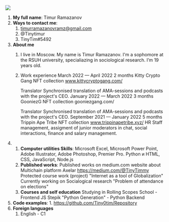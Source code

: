 ![](D:\фотки\bezimeni.png)
1. **My full name**: Timur Ramazanov
2. **Ways to contact me**:
    1. timurramazanovramz@gmail.com
    1. @Tinytimur
    1. TinyTim#5492
3. **About me**
    1. I live in Moscow. My name is Timur Ramazanov. I'm a sophomore at the RSUH university, specialiazing in sociological research. I’m 19 years old.
    1. Work experience
        March 2022 — April 2022
        2 months
        Kitty Crypto Gang NFT collection
        www.kittycryptogang.com/

        Translator
        Synchronised translation of AMA-sessions and podcasts with the project's CEO.
        January 2022 — March 2022
        3 months
        GooniezG NFT collection
        gooniezgang.com/

        Translator
        Synchronised translation of AMA-sessions and podcasts with the project's CEO.
        September 2021 — January 2022
        5 months
        Trippin Ape Tribe NFT collection
        www.trippinapetribe.xyz/
        HR
        Staff management, assigment of junior moderators in chat, social interactions, finance and salary management.
4.  
    1. **Computer utilities Skills**:
    Microsoft Excel, Microsoft Power Point, Adobe Illustrator, Adobe Photoshop, Premier Pro.
    Python и HTML, CSS, JavaScript, Node.js
    1. **Published works**:
    Published works on medium.com website about Multichain platform Axelar https://medium.com/@TinyTimmy
    Protected course work (project) "Internet as a tool of Globalization" 
    Currently working on Socialogical research "Problem of attendance on elections"
    1. **Courses and self education**
    Studying in Rolling Scopes School - Frontend JS
    Stepik "Python Generation" - Python Backend
5. **Code examples**:
    1. 
    https://github.com/Tiny0tim/Repository
6. **Foreign languages**
    1. English - C1





